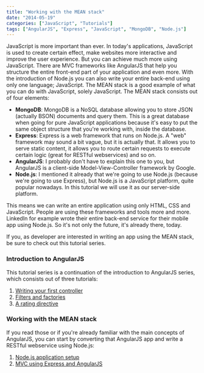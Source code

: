 ```yaml
---
title: "Working with the MEAN stack"
date: "2014-05-19"
categories: ["JavaScript", "Tutorials"]
tags: ["AngularJS", "Express", "JavaScript", "MongoDB", "Node.js"]
---
```


JavaScript is more important than ever. In today's applications, JavaScript is used to create certain effect, make websites more interactive and improve the user experience. But you can achieve much more using JavaScript. There are MVC frameworks like AngularJS that help you structure the entire front-end part of your application and even more. With the introduction of Node.js you can also write your entire back-end using only one language; JavaScript. The MEAN stack is a good example of what you can do with JavaScript, solely JavaScript. The MEAN stack consists out of four elements:

- **MongoDB**: MongoDB is a NoSQL database allowing you to store JSON (actually BSON) documents and query them. This is a great database when going for pure JavaScript applications because it's easy to put the same object structure that you're working with, inside the database.
- **Express**: Express is a web framework that runs on Node.js. A "web" framework may sound a bit vague, but it is actually that. It allows you to serve static content, it allows you to route certain requests to execute certain logic (great for RESTful webservices) and so on.
- **AngularJS**: I probably don't have to explain this one to you, but AngularJS is a client-side Model-View-Controller framework by Google.
- **Node.js**: I mentioned it already that we're going to use Node.js (because we're going to use Express), but Node.js is a JavaScript platform, quite popular nowadays. In this tutorial we will use it as our server-side platform.

This means we can write an entire application using only HTML, CSS and JavaScript. People are using these frameworks and tools more and more. LinkedIn for example wrote their entire back-end service for their mobile app using Node.js. So it's not only the future, it's already there, today.

If you, as developer are interested in writing an app using the MEAN stack, be sure to check out this tutorial series.

### Introduction to AngularJS

This tutorial series is a continuation of the introduction to AngularJS series, which consists out of three tutorials:

1. [Writing your first controller](/introduction-angularjs-controller/ "An introduction to AngularJS: Writing your first controller")
2. [Filters and factories](/introduction-angularjs-filter-factory)
3. [A rating directive](/introduction-angularjs-directives)

### Working with the MEAN stack

If you read those or if you're already familiar with the main concepts of AngularJS, you can start by converting that AngularJS app and write a RESTful webservice using Node.js:

1. [Node.js application setup](/mean-application-setup/)
2. [MVC using Express and AngularJS](/mean-mvc/)

